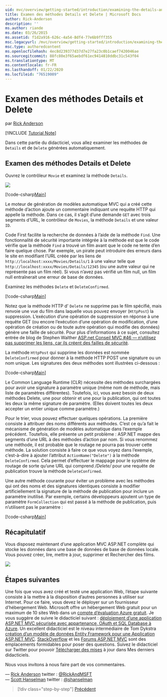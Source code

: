```yaml
---
uid: mvc/overview/getting-started/introduction/examining-the-details-and-delete-methods
title: Examen des méthodes Details et Delete | Microsoft Docs
author: Rick-Anderson
description: ''
ms.author: riande
ms.date: 03/26/2015
ms.assetid: f1d2a916-626c-4a54-8df4-77e6b9fff355
msc.legacyurl: /mvc/overview/getting-started/introduction/examining-the-details-and-delete-methods
msc.type: authoredcontent
ms.openlocfilehash: 4ec8d239377d37d7e27fa23c0b1caef7420046ae
ms.sourcegitcommit: 88fc80e3f65aebdf61ec9414810ddbc31c543f04
ms.translationtype: MT
ms.contentlocale: fr-FR
ms.lasthandoff: 01/22/2020
ms.locfileid: "76519009"
---
```

# <a name="examining-the-details-and-delete-methods"></a>Examen des méthodes Details et Delete

par [Rick Anderson]((https://twitter.com/RickAndMSFT))

[!INCLUDE [Tutorial Note](index.md)]

Dans cette partie du didacticiel, vous allez examiner les méthodes de `Details` et de `Delete` générées automatiquement.

## <a name="examining-the-details-and-delete-methods"></a>Examen des méthodes Details et Delete

Ouvrez le contrôleur `Movie` et examinez la méthode `Details`.

![](examining-the-details-and-delete-methods/_static/image1.png)

[!code-csharp[Main](examining-the-details-and-delete-methods/samples/sample1.cs)]

Le moteur de génération de modèles automatique MVC qui a créé cette méthode d’action ajoute un commentaire indiquant une requête HTTP qui appelle la méthode. Dans ce cas, il s’agit d’une demande `GET` avec trois segments d’URL, le contrôleur de `Movies`, la méthode `Details` et une valeur `ID`.

Code First facilite la recherche de données à l’aide de la méthode `Find`. Une fonctionnalité de sécurité importante intégrée à la méthode est que le code vérifie que la méthode `Find` a trouvé un film avant que le code ne tente d’en faire quelque chose. Par exemple, un pirate peut introduire des erreurs dans le site en modifiant l’URL créée par les liens de `http://localhost:xxxx/Movies/Details/1` à une valeur telle que `http://localhost:xxxx/Movies/Details/12345` (ou une autre valeur qui ne représente pas un film réel). Si vous n’avez pas vérifié un film null, un film null entraînerait une erreur de base de données.

Examinez les méthodes `Delete` et `DeleteConfirmed`.

[!code-csharp[Main](examining-the-details-and-delete-methods/samples/sample2.cs?highlight=17)]

Notez que la méthode HTTP d' `Delete` ne supprime pas le film spécifié, mais renvoie une vue du film dans laquelle vous pouvez envoyer (`HttpPost`) la suppression. L’exécution d’une opération de suppression en réponse à une requête GET (ou encore l’exécution d’une opération de modification, d’une opération de création ou de toute autre opération qui modifie des données) génère une faille de sécurité. Pour plus d’informations à ce sujet, consultez entrée de blog de Stephen Walther [ASP.net Conseil MVC #46 — n’utilisez pas supprimer les liens, car ils créent des failles de sécurité](http://stephenwalther.com/blog/archive/2009/01/21/asp.net-mvc-tip-46-ndash-donrsquot-use-delete-links-because.aspx).

La méthode `HttpPost` qui supprime les données est nommée `DeleteConfirmed` pour donner à la méthode HTTP POST une signature ou un nom unique. Les signatures des deux méthodes sont illustrées ci-dessous :

[!code-csharp[Main](examining-the-details-and-delete-methods/samples/sample3.cs)]

Le Common Language Runtime (CLR) nécessite des méthodes surchargées pour avoir une signature à paramètre unique (même nom de méthode, mais liste de paramètres différentes). Toutefois, ici, vous avez besoin de deux méthodes Delete, une pour obtenir et une pour la publication, qui ont toutes les deux la même signature de paramètre. (Elles doivent toutes les deux accepter un entier unique comme paramètre.)

Pour le trier, vous pouvez effectuer quelques opérations. La première consiste à attribuer des noms différents aux méthodes. C’est ce qu’a fait le mécanisme de génération de modèles automatique dans l’exemple précédent. Toutefois, elle présente un petit problème : ASP.NET mappe des segments d’une URL à des méthodes d’action par nom. Si vous renommez une méthode, il est probable que le routage ne pourra pas trouver cette méthode. La solution consiste à faire ce que vous voyez dans l’exemple, c’est-à-dire à ajouter l’attribut `ActionName("Delete")` à la méthode `DeleteConfirmed`. Cela permet d’effectuer le mappage pour le système de routage de sorte qu’une URL qui comprend */Delete/* pour une requête de publication trouve la méthode `DeleteConfirmed`.

Une autre méthode courante pour éviter un problème avec les méthodes qui ont des noms et des signatures identiques consiste à modifier artificiellement la signature de la méthode de publication pour inclure un paramètre inutilisé. Par exemple, certains développeurs ajoutent un type de paramètre `FormCollection` qui est passé à la méthode de publication, puis n’utilisent pas le paramètre :

[!code-csharp[Main](examining-the-details-and-delete-methods/samples/sample4.cs)]

## <a name="summary"></a>Récapitulatif

Vous disposez maintenant d’une application MVC ASP.NET complète qui stocke les données dans une base de données de base de données locale. Vous pouvez créer, lire, mettre à jour, supprimer et Rechercher des films.

![](examining-the-details-and-delete-methods/_static/image2.png)

## <a name="next-steps"></a>Étapes suivantes

Une fois que vous avez créé et testé une application Web, l’étape suivante consiste à la mettre à la disposition d’autres personnes à utiliser sur Internet. Pour ce faire, vous devez le déployer sur un fournisseur d’hébergement Web. Microsoft offre un hébergement Web gratuit pour un maximum de 10 sites Web dans un [compte d’évaluation Azure gratuit](https://www.windowsazure.com/pricing/free-trial/?WT.mc_id=A443DD604). Je vous suggère de suivre le didacticiel suivant : [déploiement d’une application ASP.NET MVC sécurisée avec appartenance, OAuth et SQL Database à Azure](https://docs.microsoft.com/aspnet/core/security/authorization/secure-data). Un excellent didacticiel est le niveau intermédiaire de Tom Dykstra [création d’un modèle de données Entity Framework pour une Application ASP.NET MVC](../getting-started-with-ef-using-mvc/creating-an-entity-framework-data-model-for-an-asp-net-mvc-application.md). [StackOverflow](http://stackoverflow.com/help) et les [Forums ASP.NET MVC](https://forums.asp.net/1146.aspx) sont des emplacements formidables pour poser des questions. Suivez le didacticiel sur Twitter pour pouvoir [Télécharger des mises](https://twitter.com/RickAndMSFT) à jour dans Mes derniers didacticiels.

Nous vous invitons à nous faire part de vos commentaires.

— [Rick Anderson](https://blogs.msdn.com/rickAndy) twitter : [@RickAndMSFT](https://twitter.com/RickAndMSFT)  
— [Scott Hanselman](http://www.hanselman.com/blog/) twitter : [@shanselman](https://twitter.com/shanselman)

> [!div class="step-by-step"]
> [Précédent](adding-validation.md)
